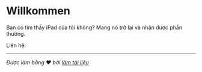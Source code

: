 # Willkommen

Bạn có tìm thấy iPad của tôi không? Mang nó trở lại và nhận được phần thưởng.

Liên hệ:<EMAIL>

* * *

_Được làm bằng ❤️ bởi [làm tài liệu](https://docsify.js.org/)_
